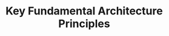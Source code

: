 ---
layout: default
title: Key Fundamental Architecture Principles
parent: Archimate Blueprints
grand_parent: Blueprint Templates
nav_order: 40
---